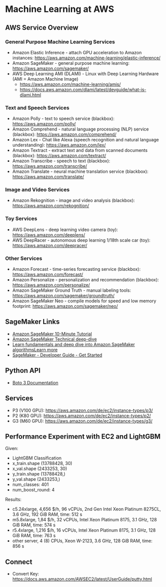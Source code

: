 # Machine Learning at AWS

## AWS Service Overview

### General Purpose Machine Learning Services

- Amazon Elastic Inference - attach GPU acceleration to Amazon
  instances:
  <https://aws.amazon.com/machine-learning/elastic-inference/>
- Amazon SageMaker - general purpose machine learning:
  <https://aws.amazon.com/sagemaker/>
- AWS Deep Learning AMI (DLAMI) - Linux with Deep Learning
  Hardware (AMI = Amazon Machine Image)
  - <https://aws.amazon.com/machine-learning/amis/>
  - <https://docs.aws.amazon.com/dlami/latest/devguide/what-is-dlami.html>

### Text and Speech Services

- Amazon Polly - text to speech service (blackbox):
  <https://aws.amazon.com/polly/>
- Amazon Comprehend - natural language processing (NLP) service
  (blackbox): <https://aws.amazon.com/comprehend/>
- Amazon Lex - Chat like Alexa (speech recognition and natural
  language understanding): <https://aws.amazon.com/lex/>
- Amazon Textract - extract text and data from scanned documents
  (blackbox): <https://aws.amazon.com/textract/>
- Amazon Transcribe - speech to text (blackbox):
  <https://aws.amazon.com/transcribe/>
- Amazon Translate - neural machine translation service
  (blackbox): <https://aws.amazon.com/translate/>

### Image and Video Services

- Amazon Rekognition - image and video analysis (blackbox):
  <https://aws.amazon.com/rekognition/>

### Toy Services

- AWS DeepLens - deep learning video camera (toy):
  <https://aws.amazon.com/deeplens/>
- AWS DeepRacer - autonomous deep learning 1/18th scale car (toy):
  <https://aws.amazon.com/deepracer/>

### Other Services

- Amazon Forecast - time-series forecasting service (blackbox):
  <https://aws.amazon.com/forecast/>
- Amazon Personalize - personalization and recommendation
  (blackbox): <https://aws.amazon.com/personalize/>
- Amazon SageMaker Ground Truth - manual labeling tools:
  <https://aws.amazon.com/sagemaker/groundtruth/>
- Amazon SageMaker Neo - compile models for speed and low memory
  footprint: <https://aws.amazon.com/sagemaker/neo/>

## SageMaker Links

- [Amazon SageMaker 10-Minute
  Tutorial](https://aws.amazon.com/blogs/machine-learning/category/artificial-intelligence/sagemaker/?sc_icampaign=pac-sagemaker-blogpost&sc_ichannel=ha&sc_icontent=awssm-2276&sc_iplace=console-right&trk=ha_awssm-2276)
- [Amazon SageMaker Technical
  deep-dive](https://aws.amazon.com/getting-started/tutorials/build-train-deploy-machine-learning-model-sagemaker/?sc_icampaign=pac-sagemaker-console-tutorial&sc_ichannel=ha&sc_icontent=awssm-2276&sc_iplace=console-body&trk=ha_awssm-2276)
- [Learn fundamentals and deep dive into Amazon SageMaker
  algorithmsLearn
  more](https://www.youtube.com/playlist?list=PLhr1KZpdzukcOr_6j_zmSrvYnLUtgqsZz&sc_icampaign=YT_deep-dive&sc_icontent=awssm-2747&sc_iplace=console-sagemaker-learning)
- [SageMaker - Developer Guide - Get
  Started](https://docs.aws.amazon.com/sagemaker/latest/dg/gs.html)

## Python API

- [Boto 3 Documentation](https://boto3.readthedocs.io)

## Services

- P3 (V100 GPU): <https://aws.amazon.com/de/ec2/instance-types/p3/>
- P2 (K80 GPU): <https://aws.amazon.com/de/ec2/instance-types/p2/>
- G3 (M60 GPU): <https://aws.amazon.com/de/ec2/instance-types/g3/>

## Performance Experiment with EC2 and LightGBM

Given:

- LightGBM Classification
- x_train.shape (13788428, 30)
- x_val.shape (2433253, 30)
- y_train.shape (13788428,)
- y_val.shape (2433253,)
- num_classes: 401
- num_boost_round: 4

Results:

- c5.24xlarge, 4,656 $/h, 96 vCPUs, 2nd Gen Intel Xeon Platinum
  8275CL, 3.6 GHz, 192 GiB RAM, time: 512 s
- m5.8xlarge, 1,84 $/h, 32 vCPUs, Intel Xeon Platinum 8175, 3.1 GHz,
  128 GiB RAM, time: 574 s
- r5.4xlarge, 1,216 $/h, 16 vCPUs, Intel Xeon Platinum 8175, 3.1 GHz,
  128 GiB RAM, time: 763 s
- other server, 4 (8) CPUs, Xeon W-2123, 3.6 GHz, 128 GiB RAM, time:
  856 s

## Connect

- Convert Key:
  <https://docs.aws.amazon.com/AWSEC2/latest/UserGuide/putty.html>

